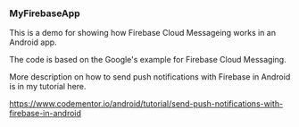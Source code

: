 ### MyFirebaseApp

This is a demo for showing how Firebase Cloud Messageing works in an Android app.

The code is based on the Google's example for Firebase Cloud Messaging.

More description on how to send push notifications with Firebase in Android is in my tutorial here.

https://www.codementor.io/android/tutorial/send-push-notifications-with-firebase-in-android